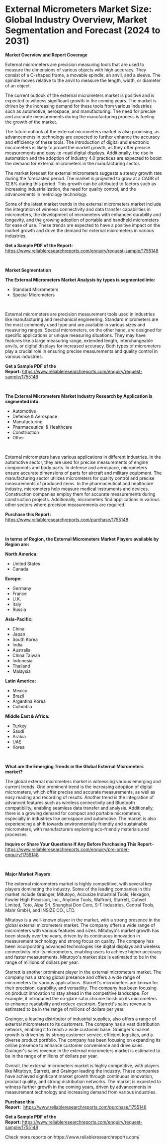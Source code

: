 <p><h1>External Micrometers Market Size: Global Industry Overview, Market Segmentation and Forecast (2024 to 2031)</h1></p><p><strong>Market Overview and Report Coverage</strong></p>
<p><p>External micrometers are precision measuring tools that are used to measure the dimensions of various objects with high accuracy. They consist of a C-shaped frame, a movable spindle, an anvil, and a sleeve. The spindle moves relative to the anvil to measure the length, width, or diameter of an object.</p><p>The current outlook of the external micrometers market is positive and is expected to witness significant growth in the coming years. The market is driven by the increasing demand for these tools from various industries such as automotive, aerospace, and manufacturing. The need for precise and accurate measurements during the manufacturing process is fueling the growth of the market.</p><p>The future outlook of the external micrometers market is also promising, as advancements in technology are expected to further enhance the accuracy and efficiency of these tools. The introduction of digital and electronic micrometers is likely to propel the market growth, as they offer precise measurements and easy-to-read digital displays. Additionally, the rise in automation and the adoption of Industry 4.0 practices are expected to boost the demand for external micrometers in the manufacturing sector.</p><p>The market forecast for external micrometers suggests a steady growth rate during the forecasted period. The market is projected to grow at a CAGR of 12.8% during this period. This growth can be attributed to factors such as increasing industrialization, the need for quality control, and the advancements in metrology technology.</p><p>Some of the latest market trends in the external micrometers market include the integration of wireless connectivity and data transfer capabilities in micrometers, the development of micrometers with enhanced durability and longevity, and the growing adoption of portable and handheld micrometers for ease of use. These trends are expected to have a positive impact on the market growth and drive the demand for external micrometers in various industries.</p></p>
<p><strong>Get a Sample PDF of the Report:</strong> <a href="https://www.reliableresearchreports.com/enquiry/request-sample/1755148">https://www.reliableresearchreports.com/enquiry/request-sample/1755148</a></p>
<p>&nbsp;</p>
<p><strong>Market Segmentation</strong></p>
<p><strong>The External Micrometers Market Analysis by types is segmented into:</strong></p>
<p><ul><li>Standard Micrometers</li><li>Special Micrometers</li></ul></p>
<p>&nbsp;</p>
<p><p>External micrometers are precision measurement tools used in industries like manufacturing and mechanical engineering. Standard micrometers are the most commonly used type and are available in various sizes and measuring ranges. Special micrometers, on the other hand, are designed for specific applications or unique measuring situations. They may have features like a large measuring range, extended length, interchangeable anvils, or digital displays for increased accuracy. Both types of micrometers play a crucial role in ensuring precise measurements and quality control in various industries.</p></p>
<p><strong>Get a Sample PDF of the Report:</strong>&nbsp;<a href="https://www.reliableresearchreports.com/enquiry/request-sample/1755148">https://www.reliableresearchreports.com/enquiry/request-sample/1755148</a></p>
<p>&nbsp;</p>
<p><strong>The External Micrometers Market Industry Research by Application is segmented into:</strong></p>
<p><ul><li>Automotive</li><li>Defense & Aerospace</li><li>Manufacturing</li><li>Pharmaceutical & Healthcare</li><li>Construction</li><li>Other</li></ul></p>
<p>&nbsp;</p>
<p><p>External micrometers have various applications in different industries. In the automotive sector, they are used for precise measurements of engine components and body parts. In defense and aerospace, micrometers ensure accurate dimensions of parts for aircraft and military equipment. The manufacturing sector utilizes micrometers for quality control and precise measurements of produced items. In the pharmaceutical and healthcare industry, micrometers help measure medical instruments and devices. Construction companies employ them for accurate measurements during construction projects. Additionally, micrometers find applications in various other sectors where precision measurements are required.</p></p>
<p><strong>Purchase this Report:</strong>&nbsp; <a href="https://www.reliableresearchreports.com/purchase/1755148">https://www.reliableresearchreports.com/purchase/1755148</a></p>
<p>&nbsp;</p>
<p><strong>In terms of Region, the External Micrometers Market Players available by Region are:</strong></p>
<p>
    <p> <strong> North America: </strong>
        <ul>
            <li>United States</li>
            <li>Canada</li>
        </ul>
        </p> 
    <p> <strong> Europe: </strong>
        <ul>
            <li>Germany</li>
            <li>France</li>
            <li>U.K.</li>
            <li>Italy</li>
            <li>Russia</li>
        </ul>
        </p> 
    <p> <strong> Asia-Pacific: </strong>
        <ul>
            <li>China</li>
            <li>Japan</li>
            <li>South Korea</li>
            <li>India</li>
            <li>Australia</li>
            <li>China Taiwan</li>
            <li>Indonesia</li>
            <li>Thailand</li>
            <li>Malaysia</li>
        </ul>
        </p> 
    <p> <strong> Latin America: </strong>
        <ul>
            <li>Mexico</li>
            <li>Brazil</li>
            <li>Argentina Korea</li>
            <li>Colombia</li>
        </ul>
        </p> 
    <p> <strong> Middle East & Africa: </strong>
        <ul>
            <li>Turkey</li>
            <li>Saudi</li>
            <li>Arabia</li>
            <li>UAE</li>
            <li>Korea</li>
        </ul>
    </p>
    </p>
<p>&nbsp;</p>
<p><strong>What are the Emerging Trends in the Global External Micrometers market?</strong></p>
<p><p>The global external micrometers market is witnessing various emerging and current trends. One prominent trend is the increasing adoption of digital micrometers, which offer precise and accurate measurements, as well as easy reading and recording of results. Another trend is the integration of advanced features such as wireless connectivity and Bluetooth compatibility, enabling seamless data transfer and analysis. Additionally, there is a growing demand for compact and portable micrometers, especially in industries like aerospace and automotive. The market is also experiencing a shift towards environmentally friendly and sustainable micrometers, with manufacturers exploring eco-friendly materials and processes.</p></p>
<p><strong>Inquire or Share Your Questions If Any Before Purchasing This Report</strong>- <a href="https://www.reliableresearchreports.com/enquiry/pre-order-enquiry/1755148">https://www.reliableresearchreports.com/enquiry/pre-order-enquiry/1755148</a></p>
<p>&nbsp;</p>
<p><strong>Major Market Players</strong></p>
<p><p>The external micrometers market is highly competitive, with several key players dominating the industry. Some of the leading companies in this market include Grainger, Mitutoyo, Accusize Industrial Tools, Hexagon, Fowler High Precision, Inc., Anytime Tools, Walfront, Starrett, Cutwel Limited, Toto, Alpa Srl, Shanghai Don Cero, S-T Industries, Central Tools, Mahr GmbH, and INSIZE CO., LTD.</p><p>Mitutoyo is a well-known player in the market, with a strong presence in the global external micrometers market. The company offers a wide range of micrometers with various features and sizes. Mitutoyo's market growth has been steady over the years, driven by its continuous innovation in measurement technology and strong focus on quality. The company has been incorporating advanced technologies like digital displays and wireless connectivity into its micrometers, enabling users to achieve higher accuracy and faster measurements. Mitutoyo's market size is estimated to be in the range of millions of dollars per year.</p><p>Starrett is another prominent player in the external micrometers market. The company has a strong global presence and offers a wide range of micrometers for various applications. Starrett's micrometers are known for their precision, durability, and versatility. The company has been focusing on product innovation to stay ahead in the competitive landscape. For example, it introduced the no-glare satin chrome finish on its micrometers to enhance readability and reduce eyestrain. Starrett's sales revenue is estimated to be in the range of millions of dollars per year.</p><p>Grainger, a leading distributor of industrial supplies, also offers a range of external micrometers to its customers. The company has a vast distribution network, enabling it to reach a wide customer base. Grainger's market growth is driven by its strong customer service, efficient logistics, and a diverse product portfolio. The company has been focusing on expanding its online presence to enhance customer convenience and drive sales. Grainger's sales revenue in the external micrometers market is estimated to be in the range of millions of dollars per year.</p><p>Overall, the external micrometers market is highly competitive, with players like Mitutoyo, Starrett, and Grainger leading the industry. These companies have achieved significant market growth through continuous innovation, product quality, and strong distribution networks. The market is expected to witness further growth in the coming years, driven by advancements in measurement technology and increasing demand from various industries.</p></p>
<p><strong>Purchase this Report:</strong>&nbsp;&nbsp;<a href="https://www.reliableresearchreports.com/purchase/1755148">https://www.reliableresearchreports.com/purchase/1755148</a></p>
<p></p>
<p><strong>Get a Sample PDF of the Report:</strong>&nbsp;<a href="https://www.reliableresearchreports.com/enquiry/request-sample/1755148">https://www.reliableresearchreports.com/enquiry/request-sample/1755148</a></p>
<p>Check more reports on https://www.reliableresearchreports.com/</p>